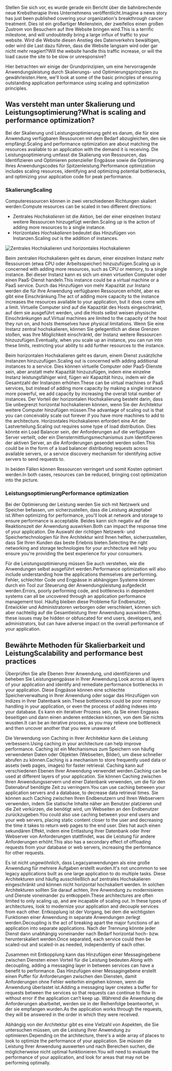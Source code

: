 <span data-ttu-id="bc086-101">Stellen Sie sich vor, es wurde gerade ein Bericht über die bahnbrechende neue Krebstherapie Ihres Unternehmens veröffentlicht.</span><span class="sxs-lookup"><span data-stu-id="bc086-101">Imagine a news story has just been published covering your organization's breakthrough cancer treatment.</span></span> <span data-ttu-id="bc086-102">Dies ist ein großartiger Meilenstein, der zweifellos einen großen Zustrom von Besuchern auf Ihre Website bringen wird.</span><span class="sxs-lookup"><span data-stu-id="bc086-102">This is a terrific milestone, and will undoubtedly bring a large influx of traffic to your website.</span></span> <span data-ttu-id="bc086-103">Wird die Website diesen Anstieg des Datenverkehrs bewältigen, oder wird die Last dazu führen, dass die Website langsam wird oder gar nicht mehr reagiert?</span><span class="sxs-lookup"><span data-stu-id="bc086-103">Will the website handle this traffic increase, or will the load cause the site to be slow or unresponsive?</span></span>

<span data-ttu-id="bc086-104">Hier betrachten wir einige der Grundprinzipien, um eine hervorragende Anwendungsleistung durch Skalierungs- und Optimierungsprinzipien zu gewährleisten.</span><span class="sxs-lookup"><span data-stu-id="bc086-104">Here, we'll look at some of the basic principles of ensuring outstanding application performance using scaling and optimization principles.</span></span>

## <a name="what-is-scaling-and-performance-optimization"></a><span data-ttu-id="bc086-105">Was versteht man unter Skalierung und Leistungsoptimierung?</span><span class="sxs-lookup"><span data-stu-id="bc086-105">What is scaling and performance optimization?</span></span>

<span data-ttu-id="bc086-106">Bei der Skalierung und Leistungsoptimierung geht es darum, die für eine Anwendung verfügbaren Ressourcen mit dem Bedarf abzugleichen, den sie empfängt.</span><span class="sxs-lookup"><span data-stu-id="bc086-106">Scaling and performance optimization are about matching the resources available to an application with the demand it is receiving.</span></span> <span data-ttu-id="bc086-107">Die Leistungsoptimierung umfasst die Skalierung von Ressourcen, das Identifizieren und Optimieren potenzieller Engpässe sowie die Optimierung Ihres Anwendungscodes für Spitzenleistung.</span><span class="sxs-lookup"><span data-stu-id="bc086-107">Performance optimization includes scaling resources, identifying and optimizing potential bottlenecks, and optimizing your application code for peak performance.</span></span>

### <a name="scaling"></a><span data-ttu-id="bc086-108">Skalierung</span><span class="sxs-lookup"><span data-stu-id="bc086-108">Scaling</span></span>

<span data-ttu-id="bc086-109">Computeressourcen können in zwei verschiedenen Richtungen skaliert werden:</span><span class="sxs-lookup"><span data-stu-id="bc086-109">Compute resources can be scaled in two different directions:</span></span>

* <span data-ttu-id="bc086-110">Zentrales *Hochskalieren* ist die Aktion, bei der einer einzelnen Instanz weitere Ressourcen hinzugefügt werden.</span><span class="sxs-lookup"><span data-stu-id="bc086-110">Scaling *up* is the action of adding more resources to a single instance.</span></span>
* <span data-ttu-id="bc086-111">Horizontales *Hochskalieren* bedeutet das Hinzufügen von Instanzen.</span><span class="sxs-lookup"><span data-stu-id="bc086-111">Scaling *out* is the addition of instances.</span></span>

![Zentrales Hochskalieren und horizontales Hochskalieren](../media-draft/scale-up-scale-out.png)

<span data-ttu-id="bc086-113">Beim zentralen Hochskalieren geht es darum, einer einzelnen Instanz mehr Ressourcen (etwa CPU oder Arbeitsspeicher) hinzuzufügen.</span><span class="sxs-lookup"><span data-stu-id="bc086-113">Scaling up is concerned with adding more resources, such as CPU or memory, to a single instance.</span></span> <span data-ttu-id="bc086-114">Bei dieser Instanz kann es sich um einen virtuellen Computer oder einen PaaS-Dienst handeln.</span><span class="sxs-lookup"><span data-stu-id="bc086-114">This instance could be a virtual machine or a PaaS service.</span></span> <span data-ttu-id="bc086-115">Durch das Hinzufügen von mehr Kapazität zur Instanz werden die für Ihre Anwendung verfügbaren Ressourcen erhöht, aber es gibt eine Einschränkung.</span><span class="sxs-lookup"><span data-stu-id="bc086-115">The act of adding more capacity to the instance increases the resources available to your application, but it does come with a limit.</span></span> <span data-ttu-id="bc086-116">Virtuelle Computer sind auf die Kapazität des Hosts eingeschränkt, auf dem sie ausgeführt werden, und die Hosts selbst weisen physische Einschränkungen auf.</span><span class="sxs-lookup"><span data-stu-id="bc086-116">Virtual machines are limited to the capacity of the host they run on, and hosts themselves have physical limitations.</span></span> <span data-ttu-id="bc086-117">Wenn Sie eine Instanz zentral hochskalieren, können Sie gelegentlich an diese Grenzen stoßen, was Ihre Möglichkeit einschränkt, der Instanz weitere Ressourcen hinzuzufügen.</span><span class="sxs-lookup"><span data-stu-id="bc086-117">Eventually, when you scale up an instance, you can run into these limits, restricting your ability to add further resources to the instance.</span></span>

<span data-ttu-id="bc086-118">Beim horizontalen Hochskalieren geht es darum, einem Dienst zusätzliche Instanzen hinzuzufügen.</span><span class="sxs-lookup"><span data-stu-id="bc086-118">Scaling out is concerned with adding additional instances to a service.</span></span> <span data-ttu-id="bc086-119">Dies können virtuelle Computer oder PaaS-Dienste sein, aber anstatt mehr Kapazität hinzuzufügen, indem eine einzelne Instanz leistungsfähiger wird, fügen wir Kapazität hinzu, indem wir die Gesamtzahl der Instanzen erhöhen.</span><span class="sxs-lookup"><span data-stu-id="bc086-119">These can be virtual machines or PaaS services, but instead of adding more capacity by making a single instance more powerful, we add capacity by increasing the overall total number of instances.</span></span> <span data-ttu-id="bc086-120">Der Vorteil der horizontalen Hochskalierung besteht darin, dass Sie unbegrenzt horizontal hochskalieren können, wenn Sie der Architektur weitere Computer hinzufügen müssen.</span><span class="sxs-lookup"><span data-stu-id="bc086-120">The advantage of scaling out is that you can conceivably scale out forever if you have more machines to add to the architecture.</span></span> <span data-ttu-id="bc086-121">Horizontales Hochskalieren erfordert eine Art der Lastverteilung.</span><span class="sxs-lookup"><span data-stu-id="bc086-121">Scaling out requires some type of load distribution.</span></span> <span data-ttu-id="bc086-122">Dies könnte ein Load Balancer sein, der Anforderungen auf die verfügbaren Server verteilt, oder ein Dienstermittlungsmechanismus zum Identifizieren der aktiven Server, an die Anforderungen gesendet werden sollen.</span><span class="sxs-lookup"><span data-stu-id="bc086-122">This could be in the form of a load balancer distributing requests across available servers, or a service discovery mechanism for identifying active servers to send requests to.</span></span>

<span data-ttu-id="bc086-123">In beiden Fällen können Ressourcen verringert und somit Kosten optimiert werden.</span><span class="sxs-lookup"><span data-stu-id="bc086-123">In both cases, resources can be reduced, bringing cost optimization into the picture.</span></span>

### <a name="performance-optimization"></a><span data-ttu-id="bc086-124">Leistungsoptimierung</span><span class="sxs-lookup"><span data-stu-id="bc086-124">Performance optimization</span></span>

<span data-ttu-id="bc086-125">Bei der Optimierung der Leistung werden Sie sich mit Netzwerk und Speicher befassen, um sicherzustellen, dass die Leistung akzeptabel ist.</span><span class="sxs-lookup"><span data-stu-id="bc086-125">When optimizing for performance, you'll look at network and storage to ensure performance is acceptable.</span></span> <span data-ttu-id="bc086-126">Beides kann sich negativ auf die Reaktionszeit der Anwendung auswirken.</span><span class="sxs-lookup"><span data-stu-id="bc086-126">Both can impact the response time of your application.</span></span> <span data-ttu-id="bc086-127">Die Auswahl der richtigen Netzwerk- und Speichertechnologien für Ihre Architektur wird Ihnen helfen, sicherzustellen, dass Sie Ihren Kunden das beste Erlebnis bieten.</span><span class="sxs-lookup"><span data-stu-id="bc086-127">Selecting the right networking and storage technologies for your architecture will help you ensure you're providing the best experience for your consumers.</span></span>

<span data-ttu-id="bc086-128">Für die Leistungsoptimierung müssen Sie auch verstehen, wie die Anwendungen selbst ausgeführt werden.</span><span class="sxs-lookup"><span data-stu-id="bc086-128">Performance optimization will also include understanding how the applications themselves are performing.</span></span> <span data-ttu-id="bc086-129">Fehler, schlechter Code und Engpässe in abhängigen Systeme können durch ein Tool zur Steuerung der Anwendungsleistung aufgedeckt werden.</span><span class="sxs-lookup"><span data-stu-id="bc086-129">Errors, poorly performing code, and bottlenecks in dependent systems can all be uncovered through an application performance management tool.</span></span> <span data-ttu-id="bc086-130">Häufig bleiben diese Probleme für Endbenutzer, Entwickler und Administratoren verborgen oder verschleiert, können sich aber nachteilig auf die Gesamtleistung Ihrer Anwendung auswirken.</span><span class="sxs-lookup"><span data-stu-id="bc086-130">Often, these issues may be hidden or obfuscated for end users, developers, and administrators, but can have adverse impact on the overall performance of your application.</span></span>

## <a name="scalability-and-performance-best-practices"></a><span data-ttu-id="bc086-131">Bewährte Methoden für Skalierbarkeit und Leistung</span><span class="sxs-lookup"><span data-stu-id="bc086-131">Scalability and performance best practices</span></span>

<span data-ttu-id="bc086-132">Überprüfen Sie alle Ebenen Ihrer Anwendung, und identifizieren und beheben Sie Leistungsengpässe in Ihrer Anwendung.</span><span class="sxs-lookup"><span data-stu-id="bc086-132">Look across all layers of your application and identify and remediate performance bottlenecks in your application.</span></span> <span data-ttu-id="bc086-133">Diese Engpässe können eine schlechte Speicherverwaltung in Ihrer Anwendung oder sogar das Hinzufügen von Indizes in Ihrer Datenbank sein.</span><span class="sxs-lookup"><span data-stu-id="bc086-133">These bottlenecks could be poor memory handling in your application, or even the process of adding indexes into your database.</span></span> <span data-ttu-id="bc086-134">Es kann ein iterativer Prozess sein, da Sie einen Engpass beseitigen und dann einen anderen entdecken können, von dem Sie nichts wussten.</span><span class="sxs-lookup"><span data-stu-id="bc086-134">It can be an iterative process, as you may relieve one bottleneck and then uncover another that you were unaware of.</span></span>

<span data-ttu-id="bc086-135">Die Verwendung von Caching in Ihrer Architektur kann die Leistung verbessern.</span><span class="sxs-lookup"><span data-stu-id="bc086-135">Using caching in your architecture can help improve performance.</span></span> <span data-ttu-id="bc086-136">Caching ist ein Mechanismus zum Speichern von häufig verwendeten Daten oder Objekten (Webseiten, Bilder), um diese schneller abrufen zu können.</span><span class="sxs-lookup"><span data-stu-id="bc086-136">Caching is a mechanism to store frequently used data or assets (web pages, images) for faster retrieval.</span></span> <span data-ttu-id="bc086-137">Caching kann auf verschiedenen Ebenen Ihrer Anwendung verwendet werden.</span><span class="sxs-lookup"><span data-stu-id="bc086-137">Caching can be used at different layers of your application.</span></span> <span data-ttu-id="bc086-138">Sie können Caching zwischen Ihren Anwendungsservern und einer Datenbank verwenden, um die für den Datenabruf benötigte Zeit zu verringern.</span><span class="sxs-lookup"><span data-stu-id="bc086-138">You can use caching between your application servers and a database, to decrease data retrieval times.</span></span> <span data-ttu-id="bc086-139">Sie können auch Caching zwischen Ihren Endbenutzern und Ihren Webservern verwenden, indem Sie statische Inhalte näher am Benutzer platzieren und die Zeit verkürzen, die benötigt wird, um Webseiten an den Endbenutzer zurückzugeben.</span><span class="sxs-lookup"><span data-stu-id="bc086-139">You could also use caching between your end users and your web servers, placing static content closer to the user and decreasing the time it takes to return web pages to the end user.</span></span> <span data-ttu-id="bc086-140">Dies hat auch einen sekundären Effekt, indem eine Entlastung Ihrer Datenbank oder Ihrer Webserver von Anforderungen stattfindet, was die Leistung für andere Anforderungen erhöht.</span><span class="sxs-lookup"><span data-stu-id="bc086-140">This also has a secondary effect of offloading requests from your database or web servers, increasing the performance for other requests.</span></span>

<span data-ttu-id="bc086-141">Es ist nicht ungewöhnlich, dass Legacyanwendungen als eine große Anwendung für mehrere Aufgaben erstellt wurden.</span><span class="sxs-lookup"><span data-stu-id="bc086-141">It's not uncommon to see legacy applications built as one large application to do multiple tasks.</span></span> <span data-ttu-id="bc086-142">Diese Architekturen sind häufig ausschließlich auf zentrales Hochskalieren eingeschränkt und können nicht horizontal hochskaliert werden. In solchen Architekturen sollten Sie darauf achten, Ihre Anwendung zu modernisieren und Dienste voneinander zu entkoppeln.</span><span class="sxs-lookup"><span data-stu-id="bc086-142">These architectures are often limited to only scaling up, and are incapable of scaling out. In these types of architectures, look to modernize your application and decouple services from each other.</span></span> <span data-ttu-id="bc086-143">Entkopplung ist der Vorgang, bei dem die wichtigsten Funktionen einer Anwendung in separate Anwendungen zerlegt werden.</span><span class="sxs-lookup"><span data-stu-id="bc086-143">Decoupling is the act of breaking apart the major functions of an application into separate applications.</span></span> <span data-ttu-id="bc086-144">Nach der Trennung könnte jeder Dienst dann unabhängig voneinander nach Bedarf horizontal hoch- bzw. herunterskaliert werden.</span><span class="sxs-lookup"><span data-stu-id="bc086-144">Once separated, each service could then be scaled-out and scaled-in as needed, independently of each other.</span></span>

<span data-ttu-id="bc086-145">Zusammen mit Entkopplung kann das Hinzufügen einer Messagingebene zwischen Diensten einen Vorteil für die Leistung bedeuten.</span><span class="sxs-lookup"><span data-stu-id="bc086-145">Along with decoupling, adding a messaging layer in between services can have a benefit to performance.</span></span> <span data-ttu-id="bc086-146">Das Hinzufügen einer Messagingebene erstellt einen Puffer für Anforderungen zwischen den Diensten, damit Anforderungen ohne Fehler weiterhin eingehen können, wenn die Anwendung überlastet ist.</span><span class="sxs-lookup"><span data-stu-id="bc086-146">Adding a messaging layer creates a buffer for requests between the services so that requests can continue to flow in without error if the application can’t keep up.</span></span> <span data-ttu-id="bc086-147">Während die Anwendung die Anforderungen abarbeitet, werden sie in der Reihenfolge beantwortet, in der sie empfangen wurden.</span><span class="sxs-lookup"><span data-stu-id="bc086-147">As the application works through the requests, they will be answered in the order in which they were received.</span></span>

<span data-ttu-id="bc086-148">Abhängig von der Architektur gibt es eine Vielzahl von Aspekten, die Sie untersuchen müssen, um die Leistung Ihrer Anwendung zu optimieren.</span><span class="sxs-lookup"><span data-stu-id="bc086-148">Depending on the architecture, there's a wide array of places to look to optimize the performance of your application.</span></span> <span data-ttu-id="bc086-149">Sie müssen die Leistung Ihrer Anwendung auswerten und nach Bereichen suchen, die möglicherweise nicht optimal funktionieren.</span><span class="sxs-lookup"><span data-stu-id="bc086-149">You will need to evaluate the performance of your application, and look for areas that may not be performing optimally.</span></span>
